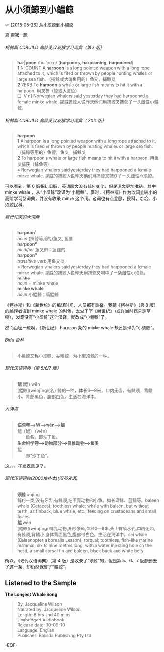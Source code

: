 # 从小须鲸到小鳁鲸  
[☞ [2018-05-26] 从小须鲸到小鳁鲸 ](https://mp.weixin.qq.com/s/S8vYtRyOAqn26IkSKtoYdw)    
  
真·百密一疏  
  
###### 柯林斯 COBUILD 高阶英汉双解学习词典（第 8 版）  
>**har|poon** /hɑːʳpuːn/ (**harpoons**, **harpooning**, **harpooned**)  
**1** N-COUNT A **harpoon** is a long pointed weapon with a long rope attached to it, which is fired or thrown by people hunting whales or large sea fish. （捕鲸或大海鱼用的）鱼叉，捕鲸叉  
**2** VERB To **harpoon** a whale or large fish means to hit it with a harpoon. 用叉捕（鲸或大海鱼）  
❏ [V n] Norwegian whalers said yesterday they had harpooned a female minke whale. 挪威捕鲸人说昨天他们用捕鲸叉捕获了一头雌性小鳁鲸。  
  
###### 柯林斯 COBUILD 高阶英汉双解学习词典（ 2011 版）  
>**harpoon**  
**1** A harpoon is a long pointed weapon with a long rope attached to it, which is fired or thrown by people hunting whales or large sea fish. （捕鲸等用的）鱼镖，鱼叉，捕鲸叉  
**2** To harpoon a whale or large fish means to hit it with a harpoon. 用鱼叉捕获（鲸鱼等）  
» Norwegian whalers said yesterday they had harpooned a female minke whale. 挪威的捕鲸人说昨天他们用捕鲸叉捕获了一头雌性小须鲸。  
  
可以看到，第 8 版相比旧版，英语原文没有任何变化，但是译文更加准确。其中 minke whale ，从“小须鲸”改译为“小鳁鲸”。同时，《柯林斯》作为收词量较小的高阶学习型词典，并没有收录 minke 这个词。这词也有点意思，民科，哈哈，小须鲸民科。  
  
  
###### 新世纪英汉大词典  
>**harpoon¹**  
*noun* (捕鲸等用的)鱼叉, 鱼镖  
**harpoon²**  
*modifier* 鱼叉的；鱼镖的  
**harpoon³**  
*transitive verb* 用鱼叉叉  
» Norwegian whalers said yesterday they had harpooned a female minke whale. 挪威的捕鲸人说昨天用捕鲸叉刺中了一条雌性小须鲸。  
**minke**  
*noun* = minke whale  
**minke whale**  
*noun* 小鳁鲸；缟鳁鲸  
  
《柯林斯》和《新世纪》的编译时间、人员都有重叠。我猜《柯林斯》（第 8 版）的编译者读到 minke whale 的时候，去查了下《新世纪》（或许当时还只是草稿），发现没有“小须鲸”这个汉译，就改成“小鳁鲸”了。  
  
然而百密一疏啊，《新世纪》 harpoon 条的 minke whale 却还是译为“小须鲸”。  
  
###### Bidu 百科  
>小鳁鲸又称小须鲸、尖嘴鲸，为小型须鲸的一种。  
  
###### 现代汉语词典（第 5/6/7 版）  
>**鳁** (鰛) wēn  
\[鳁鲸\](wēnjīng){名} 鲸的一种，体长6—9米，口内无齿，有鲸须，背鳍小，背部黑色，腹部白色。生活在海洋中。  
  
###### 大辞海  
>**语词卷-->W-->wēn-->鳁**  
鳁〔鰛〕（wēn）  
　　鱼名。即沙丁鱼。  
**生命科学卷-->动物部分-->脊椎动物-->鱼类**  
鳁  
　　即“沙丁鱼”。  
  
这。。。不发表意见了。  
  
###### 现代汉语词典(2002增补本)(汉英双语)  
>**须鲸** xūjīng  
鲸的一类,没有牙齿,有鲸须,吃甲壳动物和小鱼。如长须鲸、蓝鲸等。baleen whale (Cetacea); toothless whale; whale with baleen, but without teeth, as finback, blue whale, etc., feeding on crustaceans and small fishes  
**鳁** wēn  
\[鳁鲸\](wēnjīng) 哺乳动物,外形像鱼,体长6—9米,头上有喷水孔,口内无齿,有鲸须,背鳍小,身体背面黑色,腹部带白色。生活在海洋中。sei whale (Balaenopter a borealis Lesson); rorqual; toothless, fish-like marine mammal, six to nine metres long, with a water injecting hole on the head, a small dorsal fin and baleen, black back and white belly  
  
所以，《现代汉语词典》（第 4 版）是收录了“须鲸”的，但是第 5、6、7 版都删去了这一条，却仍然保留了“鳁鲸”。  
  
  
  
  
  
## Listened to the Sample  
**The Longest Whale Song**  
>By: Jacqueline Wilson  
Narrated by: Jacqueline Wilson  
Length: 6 hrs and 40 mins  
Unabridged Audiobook  
Release date: 30-09-10  
Language: English  
Publisher: Bolinda Publishing Pty Ltd  
  
  
-EOF-  
